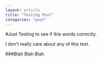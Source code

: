 ```yaml
---
layout: article
title: "Testing Post"
categories: "post"
---
```


#Just Testing to see if this words correctly.

I don't really care about any of this text.

###Blah Blah Blah
